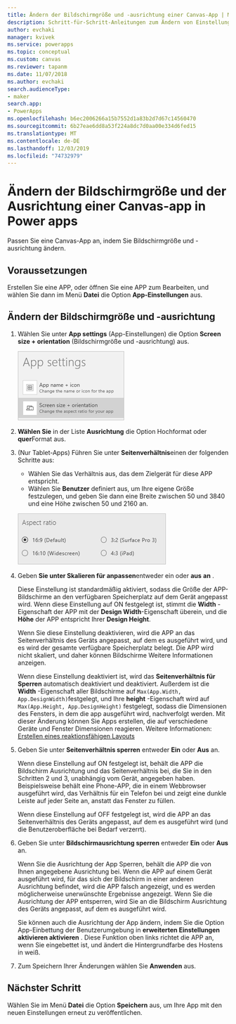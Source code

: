 ```yaml
---
title: Ändern der Bildschirmgröße und -ausrichtung einer Canvas-App | Microsoft-Dokumentation
description: Schritt-für-Schritt-Anleitungen zum Ändern von Einstellungen, z. b. Bildschirmgröße und Ausrichtung einer Canvas-app in Power apps
author: evchaki
manager: kvivek
ms.service: powerapps
ms.topic: conceptual
ms.custom: canvas
ms.reviewer: tapanm
ms.date: 11/07/2018
ms.author: evchaki
search.audienceType:
- maker
search.app:
- PowerApps
ms.openlocfilehash: b6ec2006266a15b7552d1a83b2d7d67c14560470
ms.sourcegitcommit: 6b27eae6dd8a53f224a8dc7d0aa00e334d6fed15
ms.translationtype: MT
ms.contentlocale: de-DE
ms.lasthandoff: 12/03/2019
ms.locfileid: "74732979"
---
```

# <a name="change-screen-size-and-orientation-of-a-canvas-app-in-power-apps"></a>Ändern der Bildschirmgröße und der Ausrichtung einer Canvas-app in Power apps
Passen Sie eine Canvas-App an, indem Sie Bildschirmgröße und -ausrichtung ändern.

## <a name="prerequisites"></a>Voraussetzungen

Erstellen Sie eine APP, oder öffnen Sie eine APP zum Bearbeiten, und wählen Sie dann im Menü **Datei** die Option **App-Einstellungen** aus.

## <a name="change-screen-size-and-orientation"></a>Ändern der Bildschirmgröße und -ausrichtung
1. Wählen Sie unter **App settings**  (App-Einstellungen) die Option **Screen size + orientation**  (Bildschirmgröße und -ausrichtung) aus.

    ![Option zum Ändern der Bildschirmgröße und -ausrichtung einer App](./media/set-aspect-ratio-portrait-landscape/size-orientation.png)

1. **Wählen Sie** in der Liste **Ausrichtung** die Option Hochformat oder **quer**Format aus.

1. (Nur Tablet-Apps) Führen Sie unter **Seitenverhältnis**einen der folgenden Schritte aus:

    - Wählen Sie das Verhältnis aus, das dem Zielgerät für diese APP entspricht.
    - Wählen Sie **Benutzer** definiert aus, um Ihre eigene Größe festzulegen, und geben Sie dann eine Breite zwischen 50 und 3840 und eine Höhe zwischen 50 und 2160 an.

    ![Ändern des Seitenverhältnisses einer Tablet-App](./media/set-aspect-ratio-portrait-landscape/aspect-tablet.png)
    
1. Geben **Sie unter Skalieren für anpassen**entweder ein oder **aus** **an** .

    Diese Einstellung ist standardmäßig aktiviert, sodass die Größe der APP-Bildschirme an den verfügbaren Speicherplatz auf dem Gerät angepasst wird. Wenn diese Einstellung auf ON festgelegt ist, stimmt die **Width** -Eigenschaft der APP mit der **Design Width**-Eigenschaft überein, und die **Höhe** der APP entspricht Ihrer **Design Height**.

    Wenn Sie diese Einstellung deaktivieren, wird die APP an das Seitenverhältnis des Geräts angepasst, auf dem es ausgeführt wird, und es wird der gesamte verfügbare Speicherplatz belegt. Die APP wird nicht skaliert, und daher können Bildschirme Weitere Informationen anzeigen.

    Wenn diese Einstellung deaktiviert ist, wird das **Seitenverhältnis für Sperren** automatisch deaktiviert und deaktiviert. Außerdem ist die **Width** -Eigenschaft aller Bildschirme auf `Max(App.Width, App.DesignWidth)`festgelegt, und Ihre **height** -Eigenschaft wird auf `Max(App.Height, App.DesignHeight)` festgelegt, sodass die Dimensionen des Fensters, in dem die app ausgeführt wird, nachverfolgt werden. Mit dieser Änderung können Sie Apps erstellen, die auf verschiedene Geräte und Fenster Dimensionen reagieren. Weitere Informationen: [Erstellen eines reaktionsfähigen Layouts](create-responsive-layout.md)

1. Geben Sie unter **Seitenverhältnis sperren** entweder **Ein** oder **Aus** an.

    Wenn diese Einstellung auf ON festgelegt ist, behält die APP die Bildschirm Ausrichtung und das Seitenverhältnis bei, die Sie in den Schritten 2 und 3, unabhängig vom Gerät, angegeben haben. Beispielsweise behält eine Phone-APP, die in einem Webbrowser ausgeführt wird, das Verhältnis für ein Telefon bei und zeigt eine dunkle Leiste auf jeder Seite an, anstatt das Fenster zu füllen.

    Wenn diese Einstellung auf OFF festgelegt ist, wird die APP an das Seitenverhältnis des Geräts angepasst, auf dem es ausgeführt wird (und die Benutzeroberfläche bei Bedarf verzerrt).

1. Geben Sie unter **Bildschirmausrichtung sperren** entweder **Ein** oder **Aus** an.

    Wenn Sie die Ausrichtung der App Sperren, behält die APP die von Ihnen angegebene Ausrichtung bei. Wenn die APP auf einem Gerät ausgeführt wird, für das sich der Bildschirm in einer anderen Ausrichtung befindet, wird die APP falsch angezeigt, und es werden möglicherweise unerwünschte Ergebnisse angezeigt. Wenn Sie die Ausrichtung der APP entsperren, wird Sie an die Bildschirm Ausrichtung des Geräts angepasst, auf dem es ausgeführt wird.

    Sie können auch die Ausrichtung der App ändern, indem Sie die Option App-Einbettung der Benutzerumgebung in **erweiterten Einstellungen** **aktivieren aktivieren** . Diese Funktion oben links richtet die APP an, wenn Sie eingebettet ist, und ändert die Hintergrundfarbe des Hostens in weiß.

1. Zum Speichern Ihrer Änderungen wählen Sie **Anwenden** aus.

## <a name="next-step"></a>Nächster Schritt
Wählen Sie im Menü **Datei** die Option **Speichern** aus, um Ihre App mit den neuen Einstellungen erneut zu veröffentlichen.